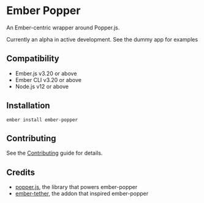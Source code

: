 Ember Popper
==============================================================================

An Ember-centric wrapper around Popper.js.

Currently an alpha in active development. See the dummy app for examples

Compatibility
------------------------------------------------------------------------------

* Ember.js v3.20 or above
* Ember CLI v3.20 or above
* Node.js v12 or above


Installation
------------------------------------------------------------------------------

```
ember install ember-popper
```


Contributing
------------------------------------------------------------------------------

See the [Contributing](CONTRIBUTING.md) guide for details.


Credits
------------------------------------------------------------------------------

- [popper.js](https://github.com/FezVrasta/popper.js), the library that powers ember-popper
- [ember-tether](https://github.com/yapplabs/ember-tether), the addon that inspired ember-popper
